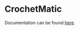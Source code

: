 # CrochetMatic

Documentation can be found [here](https://paper.dropbox.com/doc/CrochetMatic-Documentation--ANEg93f3BQA0jOmTTlEyQY0tAQ-I9G0NRH2XNvhPHQWef3nQ).
